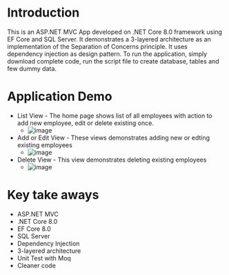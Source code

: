 # Introduction

This is an ASP.NET MVC App developed on .NET Core 8.0 framework using EF Core and SQL Server. It demonstrates a 3-layered architecture as an implementation of the Separation of Concerns principle. It uses dependency injection as design pattern. 
To run the application, simply download complete code, run the script file to create database, tables and few dummy data.

# Application Demo

* List View - The home page shows list of all employees with action to add new employee, edit or delete existing once.
  * ![image](https://github.com/user-attachments/assets/a236fe78-516e-4b76-9a78-548a9c373cb7)
* Add or Edit View - These views demonstrates adding new or edting existing employees
  * ![image](https://github.com/user-attachments/assets/ef352bb1-ce06-4a92-b8c4-58c49b6e400b)
* Delete View - This view demonstrates deleting existing employees
  * ![image](https://github.com/user-attachments/assets/fafd7f96-fa55-4c0e-8423-caaf380e8820)

# Key take aways

* ASP.NET MVC
* .NET Core 8.0
* EF Core 8.0
* SQL Server
* Dependency Injection
* 3-layered architecture
* Unit Test with Moq
* Cleaner code 
 

